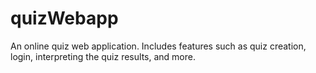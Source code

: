 # quizWebapp
An online quiz web application. Includes features such as quiz creation, login, interpreting the quiz results, and more.

